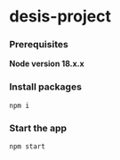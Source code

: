 # desis-project

### Prerequisites

**Node version 18.x.x**


### Install packages

```shell
npm i
```

### Start the app
```shell
npm start
```
